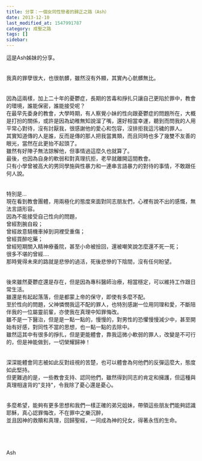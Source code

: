 ```yaml
---
title: 分享：一個女同性戀者的歸正之路（Ash）
date: 2013-12-10
last_modified_at: 1547991787
category: 成聖之路
tags: []
sidebar: 
---
```


<p>這是Ash姊妹的分享。<br/><!--more--><br/><br/>我真的罪孽很大，也很骯髒，雖然沒有外顯，其實內心骯髒無比。<br/><br/><br/>因為這兩樣，加上二十年的憂鬱症，長期的苦毒和掙扎只讓自己更陷於罪中，教會的環境，誰能保密，誰能接受呢？<br/>在最早先委身的教會，大學時期，有人察覺小妹的性向跟憂鬱症的問題所在，大概是打扮的關係，或許是因為幼稚無知說溜了嘴，還好相當幸運，聽到而問我的人用平常心對待，沒有討厭我，很感謝他的愛心和包容，沒排拒我這污穢的罪人。<br/>其實知道傳的人是誰，反而是傳的那人把我當異類，而且同時也多了幾雙不友善的眼光，當然在此更抬不起頭了。<br/>雖然有好陣子無法諒解他，但事情過這麼久也就算了。<br/>最後，也因為自身的軟弱和對真理抗拒，老早就離開這間教會。<br/>只有小學曾被高大的男同學施與性暴力和一連串言語暴力的對待的事情，不敢跟任何人說。<br/><br/><br/>特別是...<br/>現在看到教會團體，用兩極化的態度來面對同志朋友們，心裡有說不出的感慨，無法言語形容。<br/>因為不能接受自己性向的問題，<br/>曾經割腕自殺；<br/>曾經故意騎機車掉到洞裡受重傷；<br/>曾經買醉吃藥；<br/>曾經短期關入精神療養院，甚至小命被撿回，還被嘲笑說怎麼還不死一死；<br/>很多不堪的曾經....<br/>那時覺得未來的路就是悲慘的過活，死後悲慘的下陰間，沒有任何盼望。<br/><br/><br/>後來雖然憂鬱症還是存在，但是因為專科醫師治療，相當穩定，可以維持工作跟日常生活。<br/>雖還是有起起落落，但是都蒙上帝的保守，即使有多麼不配。<br/>至於性向的問題，父神憐憫我這不配的罪人，也特別感謝一位用同理和愛，不斷陪伴我的一位屬靈前輩，亦使我在真理中知罪悔改。<br/>雖不是一下醫治，但是是一點一點的，慢慢的，對男性的恐懼慢慢減少中，甚至開始有好感，對同性不當的思想，也一點一點的去除中。<br/>雖然這其中有很多的掙扎，但是更能體會，靠我這微小軟弱的罪人，改變是不可行的，但是神能做到，一切榮耀歸神！<br/><br/><br/>深深能體會同志被如此反對歧視的苦楚，也可以體會為何他們的反彈這麼大，態度如此堅持。<br/>但更難過的是，一些教會支持、認同他們，雖然得到同志的肯定和擁護，但這種與真理相違背的"支持"，令我除了憂心還是憂心。<br/><br/><br/>多麼希望，能夠有更多思想和我們一樣正確的弟兄姐妹，帶領這些朋友們能夠認識耶穌，真心認罪悔改，不在罪中之樂沉醉，<br/>並且因神的救贖和真理，回歸聖經，一同成為神的兒女，得著永恆的生命。<br/><br/><br/><br/><br/>Ash<br/><br/><br/><br/><br/><br/><br/><br/></p>